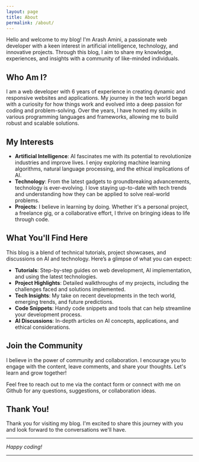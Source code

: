 ```yaml
---
layout: page
title: About
permalink: /about/
---
```


Hello and welcome to my blog! I'm Arash Amini, a passionate web developer with a keen interest in artificial intelligence, technology, and innovative projects. Through this blog, I aim to share my knowledge, experiences, and insights with a community of like-minded individuals.

## Who Am I?

I am a web developer with 6 years of experience in creating dynamic and responsive websites and applications. My journey in the tech world began with a curiosity for how things work and evolved into a deep passion for coding and problem-solving. Over the years, I have honed my skills in various programming languages and frameworks, allowing me to build robust and scalable solutions.

## My Interests

- **Artificial Intelligence**: AI fascinates me with its potential to revolutionize industries and improve lives. I enjoy exploring machine learning algorithms, natural language processing, and the ethical implications of AI.
- **Technology**: From the latest gadgets to groundbreaking advancements, technology is ever-evolving. I love staying up-to-date with tech trends and understanding how they can be applied to solve real-world problems.
- **Projects**: I believe in learning by doing. Whether it's a personal project, a freelance gig, or a collaborative effort, I thrive on bringing ideas to life through code.

## What You'll Find Here

This blog is a blend of technical tutorials, project showcases, and discussions on AI and technology. Here’s a glimpse of what you can expect:

- **Tutorials**: Step-by-step guides on web development, AI implementation, and using the latest technologies.
- **Project Highlights**: Detailed walkthroughs of my projects, including the challenges faced and solutions implemented.
- **Tech Insights**: My take on recent developments in the tech world, emerging trends, and future predictions.
- **Code Snippets**: Handy code snippets and tools that can help streamline your development process.
- **AI Discussions**: In-depth articles on AI concepts, applications, and ethical considerations.

## Join the Community

I believe in the power of community and collaboration. I encourage you to engage with the content, leave comments, and share your thoughts. Let's learn and grow together!

Feel free to reach out to me via the contact form or connect with me on Github for any questions, suggestions, or collaboration ideas.

## Thank You!

Thank you for visiting my blog. I'm excited to share this journey with you and look forward to the conversations we'll have.

---

*Happy coding!*

---
